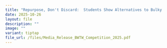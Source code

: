 ```yaml
---
title: "Repurpose, Don't Discard:  Students Show Alternatives to Bulky Waste Problem"
date: 2025-10-26
layout: file
description: ""
image: ""
variant: tiptap
file_url: /files/Media_Release_BWTW_Competition_2025.pdf
---
```

